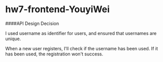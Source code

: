 # hw7-frontend-YouyiWei

####API Design Decision

I used username as identifier for users, and ensured that usernames are unique.

When a new user registers, I'll check if the username has been used. If it has been used, the registration won't success.